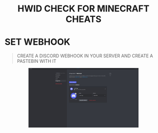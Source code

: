 <h1 align="center">HWID CHECK FOR MINECRAFT CHEATS</h1>

# SET WEBHOOK

> CREATE A DISCORD WEBHOOK IN YOUR SERVER AND CREATE A PASTEBIN WITH IT

</p>
<p align="center">
  <img src="images/photo_2021-09-14_04-09-09.jpg" width="70%" height="70%">
</p>
